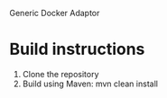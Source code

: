 
Generic Docker Adaptor

# Build instructions

1. Clone the repository
2. Build using Maven: mvn clean install

